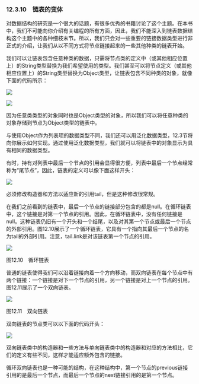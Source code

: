    

### 12.3.10　链表的变体

对数据结构的研究是一个很大的话题，有很多优秀的书籍讨论了这个主题。在本书中，我们不可能向你介绍有关编程的所有方面，因此，我们不能深入到链表数据结构这个主题中的各种细枝末节。所以，我们只会对一些重要的链接数据类型进行非正式的介绍，让我们从以不同方式将节点链接起来的一些其他种类的链表开始。

我们可以让链表包含任意种类的数据，只需将节点类的定义中（或其他相应位置上）的String类型替换为我们希望使用的类型。我们甚至可以将节点定义（或其他相应位置上）的String类型替换为Object类型，让链表包含不同种类的对象，就像下面的代码所示：

![](0-Assets/Epubook/程序员编程语言经典合集（计算机科学丛书5册套装），javapython编程语言含经典教材龙书《编译原理》%20(Bruce%20Eckel%20%20Alfred%20V.%20Aho%20%20Monica%20S.%20Lam%20etc.)%20(Z-Library)/images/image11397.jpeg)

![](../Images/image11398.gif)

因为任意类类型的对象同时也是Object类型的对象，所以我们可以将任意种类的对象存储到节点为Object类型的链表中。

与使用Object作为列表项的数据类型不同，我们还可以用泛化数据类型，12.3节将向你展示如何实现。通过使用泛化数据类型，我们就可以将链表中的对象显示为具有相同的数据类型。

有时，持有对列表中最后一个节点的引用会显得很方便，列表中最后一个节点经常称为“尾节点”，因此，链表的定义可以像下面这样开头：

![](0-Assets/Epubook/程序员编程语言经典合集（计算机科学丛书5册套装），javapython编程语言含经典教材龙书《编译原理》%20(Bruce%20Eckel%20%20Alfred%20V.%20Aho%20%20Monica%20S.%20Lam%20etc.)%20(Z-Library)/images/image11399.jpeg)

必须修改构造器和方法以适应新的引用tail，但是这种修改很常规。

在我们之前看到的链表中，最后一个节点的链接部分包含的都是null。在循环链表中，这个链接是对第一个节点的引用。因此，在循环链表中，没有任何链接是null。这种链表仍旧有一个开头和一个结尾，以及对其第一个节点或最后一个节点的外部引用。图12.10展示了一个循环链表，它具有一个指向其最后一个节点的名为tail的外部引用。注意，tail.link是对该链表第一个节点的引用。

![](0-Assets/Epubook/程序员编程语言经典合集（计算机科学丛书5册套装），javapython编程语言含经典教材龙书《编译原理》%20(Bruce%20Eckel%20%20Alfred%20V.%20Aho%20%20Monica%20S.%20Lam%20etc.)%20(Z-Library)/images/image11400.jpeg)

图12.10　循环链表

普通的链表使得我们可以沿着链接向着一个方向移动，而双向链表在每个节点中有两个链接：一个链接是对下一个节点的引用，另一个链接是对上一个节点的引用。图12.11展示了一个双向链表。

![](0-Assets/Epubook/程序员编程语言经典合集（计算机科学丛书5册套装），javapython编程语言含经典教材龙书《编译原理》%20(Bruce%20Eckel%20%20Alfred%20V.%20Aho%20%20Monica%20S.%20Lam%20etc.)%20(Z-Library)/images/image11401.jpeg)

图12.11　双向链表

双向链表的节点类可以以下面的代码开头：

![](0-Assets/Epubook/程序员编程语言经典合集（计算机科学丛书5册套装），javapython编程语言含经典教材龙书《编译原理》%20(Bruce%20Eckel%20%20Alfred%20V.%20Aho%20%20Monica%20S.%20Lam%20etc.)%20(Z-Library)/images/image11402.jpeg)

双向链表类中的构造器和一些方法与单向链表类中的构造器和对应的方法相比，它们的定义有些不同，这样才能适应额外包含的链接。

循环双向链表也是一种可能的结构，在这种结构中，第一个节点的previous链接引用的是最后一个节点，而最后一个节点的next链接引用的是第一个节点。